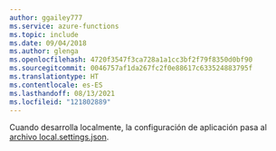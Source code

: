 ```yaml
---
author: ggailey777
ms.service: azure-functions
ms.topic: include
ms.date: 09/04/2018
ms.author: glenga
ms.openlocfilehash: 4720f3547f3ca728a1a1cc3bf2f79f8350d0bf90
ms.sourcegitcommit: 0046757af1da267fc2f0e88617c633524883795f
ms.translationtype: HT
ms.contentlocale: es-ES
ms.lasthandoff: 08/13/2021
ms.locfileid: "121802889"
---
```

Cuando desarrolla localmente, la configuración de aplicación pasa al [archivo local.settings.json](../articles/azure-functions/functions-develop-local.md#local-settings-file).
